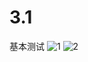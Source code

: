 # 3.1
基本测试
![1](https://github.com/jsxmian/DES/assets/147250030/87d7bda7-3cc7-4e35-9d7e-c6232bd822ee)
![2](https://github.com/jsxmian/DES/assets/147250030/1d1aef42-eef0-465a-ae51-79ee608472e4)

